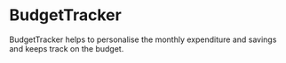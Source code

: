 # BudgetTracker
BudgetTracker helps to personalise the monthly expenditure and savings and keeps track on the budget.
